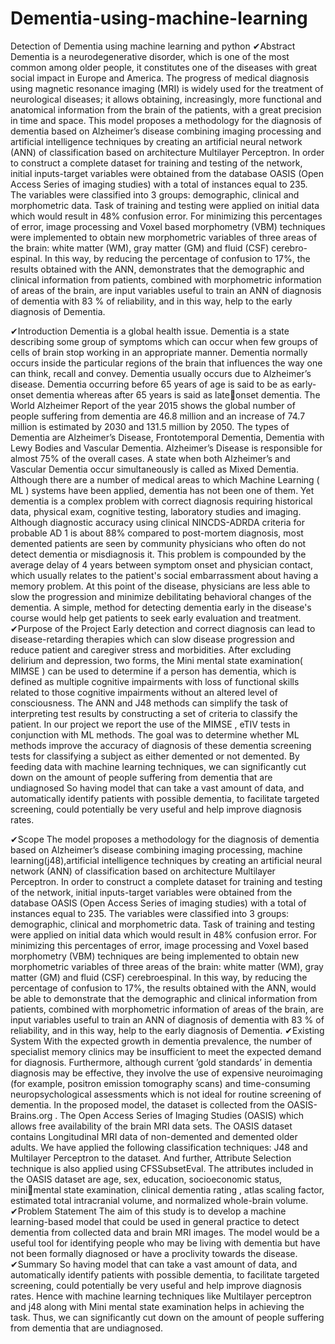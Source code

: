 # Dementia-using-machine-learning
Detection of Dementia using machine learning and python 
✔Abstract
Dementia is a neurodegenerative disorder, which is one of the most common among older
people, it constitutes one of the diseases with great social impact in Europe and America. The
progress of medical diagnosis using magnetic resonance imaging (MRI) is widely used for
the treatment of neurological diseases; it allows obtaining, increasingly, more functional and
anatomical information from the brain of the patients, with a great precision in time and
space. This model proposes a methodology for the diagnosis of dementia based on
Alzheimer’s disease combining imaging processing and artificial intelligence techniques by
creating an artificial neural network (ANN) of classification based on architecture Multilayer
Perceptron. In order to construct a complete dataset for training and testing of the network,
initial inputs-target variables were obtained from the database OASIS (Open Access Series of
imaging studies) with a total of instances equal to 235. The variables were classified into 3
groups: demographic, clinical and morphometric data. Task of training and testing were
applied on initial data which would result in 48% confusion error. For minimizing this
percentages of error, image processing and Voxel based morphometry (VBM) techniques
were implemented to obtain new morphometric variables of three areas of the brain: white
matter (WM), gray matter (GM) and fluid (CSF) cerebro-espinal. In this way, by reducing the
percentage of confusion to 17%, the results obtained with the ANN, demonstrates that the
demographic and clinical information from patients, combined with morphometric
information of areas of the brain, are input variables useful to train an ANN of diagnosis of
dementia with 83 % of reliability, and in this way, help to the early diagnosis of Dementia.

✔Introduction
Dementia is a global health issue. Dementia is a state describing some group of symptoms which
can occur when few groups of cells of brain stop working in an appropriate manner. Dementia
normally occurs inside the particular regions of the brain that influences the way one can think,
recall and convey. Dementia usually occurs due to Alzheimer’s disease. Dementia occurring
before 65 years of age is said to be as early-onset dementia whereas after 65 years is said as lateonset dementia. 
The World Alzheimer Report of the year 2015 shows the global number of
people suffering from dementia are 46.8 million and an increase of 74.7 million is estimated by
2030 and 131.5 million by 2050. The types of Dementia are Alzheimer’s Disease,
Frontotemporal Dementia, Dementia with Lewy Bodies and Vascular Dementia. Alzheimer’s
Disease is responsible for almost 75% of the overall cases. A state when both Alzheimer’s and
Vascular Dementia occur simultaneously is called as Mixed Dementia. Although there are a
number of medical areas to which Machine Learning ( ML ) systems have been applied,
dementia has not been one of them. Yet dementia is a complex problem with correct diagnosis
requiring historical data, physical exam, cognitive testing, laboratory studies and imaging.
Although diagnostic accuracy using clinical NINCDS-ADRDA criteria for probable AD 1 is
about 88% compared to post-mortem diagnosis, most demented patients are seen by community
physicians who often do not detect dementia or misdiagnosis it. This problem is compounded by
the average delay of 4 years between symptom onset and physician contact, which usually relates
to the patient's social embarrassment about having a memory problem. At this point of the
disease, physicians are less able to slow the progression and minimize debilitating behavioral
changes of the dementia. A simple, method for detecting dementia early in the disease's course
would help get patients to seek early evaluation and treatment.
 ✔Purpose of the Project
Early detection and correct diagnosis can lead to disease-retarding therapies which can slow
disease progression and reduce patient and caregiver stress and morbidities. After excluding
delirium and depression, two forms, the Mini mental state examination( MIMSE ) can be used to
determine if a person has dementia, which is defined as multiple cognitive impairments with loss
of functional skills related to those cognitive impairments without an altered level of
consciousness. The ANN and J48 methods can simplify the task of interpreting test results by
constructing a set of criteria to classify the patient. In our project we report the use of the
MIMSE , eTIV tests in conjunction with ML methods. The goal was to determine whether ML
methods improve the accuracy of diagnosis of these dementia screening tests for classifying a
subject as either demented or not demented. By feeding data with machine learning techniques,
we can significantly cut down on the amount of people suffering from dementia that are
undiagnosed So having model that can take a vast amount of data, and automatically identify
patients with possible dementia, to facilitate targeted screening, could potentially be very useful
and help improve diagnosis rates.

✔Scope
The model proposes a methodology for the diagnosis of dementia based on Alzheimer’s disease
combining imaging processing, machine learning(j48),artificial intelligence techniques by
creating an artificial neural network (ANN) of classification based on architecture Multilayer
Perceptron. In order to construct a complete dataset for training and testing of the network, initial
inputs-target variables were obtained from the database OASIS (Open Access Series of imaging
studies) with a total of instances equal to 235. The variables were classified into 3 groups:
demographic, clinical and morphometric data. Task of training and testing were applied on initial
data which would result in 48% confusion error. For minimizing this percentages of error, image
processing and Voxel based morphometry (VBM) techniques are being implemented to obtain
new morphometric variables of three areas of the brain: white matter (WM), gray matter (GM)
and fluid (CSF) cerebroespinal. In this way, by reducing the percentage of confusion to 17%, the
results obtained with the ANN, would be able to demonstrate that the demographic and clinical
information from patients, combined with morphometric information of areas of the brain, are
input variables useful to train an ANN of diagnosis of dementia with 83 % of reliability, and in
this way, help to the early diagnosis of Dementia.
✔Existing System
With the expected growth in dementia prevalence, the number of specialist memory clinics may
be insufficient to meet the expected demand for diagnosis. Furthermore, although current ’gold
standards’ in dementia diagnosis may be effective, they involve the use of expensive
neuroimaging (for example, positron emission tomography scans) and time-consuming
neuropsychological assessments which is not ideal for routine screening of dementia.
In the proposed model, the dataset is collected from the OASIS-Brains.org . The Open Access
Series of Imaging Studies (OASIS) which allows free availability of the brain MRI data sets. The
OASIS dataset contains Longitudinal MRI data of non-demented and demented older adults. We
have applied the following classification techniques: J48 and Multilayer Perceptron to the
dataset. And further, Attribute Selection technique is also applied using CFSSubsetEval. The
attributes included in the OASIS dataset are age, sex, education, socioeconomic status, minimental state examination, 
clinical dementia rating , atlas scaling factor, estimated total
intracranial volume, and normalized whole-brain volume.
✔Problem Statement
The aim of this study is to develop a machine learning-based model that could be used in general
practice to detect dementia from collected data and brain MRI images. The model would be a
useful tool for identifying people who may be living with dementia but have not been formally
diagnosed or have a proclivity towards the disease.
✔Summary
So having model that can take a vast amount of data, and automatically identify patients with
possible dementia, to facilitate targeted screening, could potentially be very useful and help
improve diagnosis rates. Hence with machine learning techniques like Multilayer perceptron and
j48 along with Mini mental state examination helps in achieving the task. Thus, we can
significantly cut down on the amount of people suffering from dementia that are undiagnosed.


